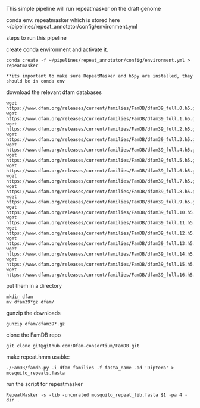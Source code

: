 This simple pipeline will run repeatmasker on the draft genome

conda env: repeatmasker which is stored here ~/pipelines/repeat_annotator/config/environment.yml




steps to run this pipeline

create conda environment and activate it.

```
conda create -f ~/pipelines/repeat_annotator/config/environment.yml > repeatmasker

**its important to make sure RepeatMasker and h5py are installed, they should be in conda env
```

download the relevant dfam databases
```
wget https://www.dfam.org/releases/current/families/FamDB/dfam39_full.0.h5.gz
wget https://www.dfam.org/releases/current/families/FamDB/dfam39_full.1.h5.gz
wget https://www.dfam.org/releases/current/families/FamDB/dfam39_full.2.h5.gz
wget https://www.dfam.org/releases/current/families/FamDB/dfam39_full.3.h5.gz
wget https://www.dfam.org/releases/current/families/FamDB/dfam39_full.4.h5.gz
wget https://www.dfam.org/releases/current/families/FamDB/dfam39_full.5.h5.gz
wget https://www.dfam.org/releases/current/families/FamDB/dfam39_full.6.h5.gz
wget https://www.dfam.org/releases/current/families/FamDB/dfam39_full.7.h5.gz
wget https://www.dfam.org/releases/current/families/FamDB/dfam39_full.8.h5.gz
wget https://www.dfam.org/releases/current/families/FamDB/dfam39_full.9.h5.gz
wget https://www.dfam.org/releases/current/families/FamDB/dfam39_full.10.h5.gz
wget https://www.dfam.org/releases/current/families/FamDB/dfam39_full.11.h5.gz
wget https://www.dfam.org/releases/current/families/FamDB/dfam39_full.12.h5.gz
wget https://www.dfam.org/releases/current/families/FamDB/dfam39_full.13.h5.gz
wget https://www.dfam.org/releases/current/families/FamDB/dfam39_full.14.h5.gz
wget https://www.dfam.org/releases/current/families/FamDB/dfam39_full.15.h5.gz
wget https://www.dfam.org/releases/current/families/FamDB/dfam39_full.16.h5.gz
```
put them in a directory
```
mkdir dfam
mv dfam39*gz dfam/
```

gunzip the downloads
```
gunzip dfam/dfam39*.gz
```

clone the FamDB repo
```
git clone git@github.com:Dfam-consortium/FamDB.git
```

make repeat.hmm usable:
```
./FamDB/famdb.py -i dfam families -f fasta_name -ad 'Diptera' > mosquito_repeats.fasta
```

run the script for repeatmasker

```
RepeatMasker -s -lib -uncurated mosquito_repeat_lib.fasta $1 -pa 4 -dir .
```